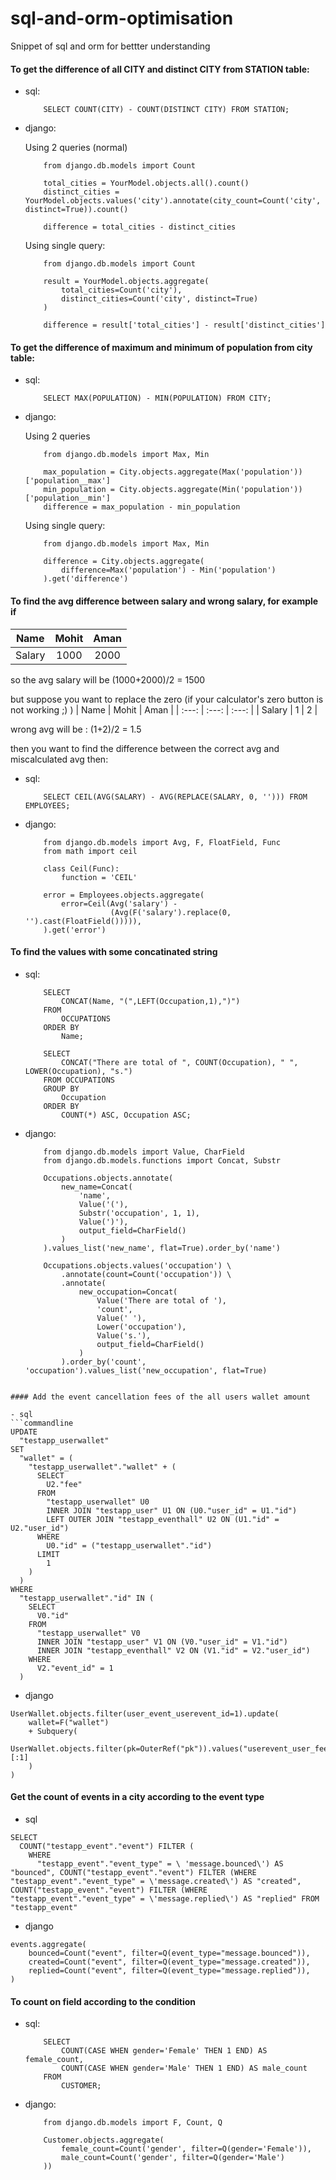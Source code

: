 # sql-and-orm-optimisation
Snippet of sql and orm for bettter understanding

#### To get the difference of all CITY and distinct CITY from STATION table:
- sql:
    ```
        SELECT COUNT(CITY) - COUNT(DISTINCT CITY) FROM STATION;
    ```

- django: 

    Using 2 queries (normal)
    ```
        from django.db.models import Count

        total_cities = YourModel.objects.all().count()
        distinct_cities = YourModel.objects.values('city').annotate(city_count=Count('city', distinct=True)).count()

        difference = total_cities - distinct_cities
    ```

    Using single query:
    ```
        from django.db.models import Count

        result = YourModel.objects.aggregate(
            total_cities=Count('city'),
            distinct_cities=Count('city', distinct=True)
        )

        difference = result['total_cities'] - result['distinct_cities']

    ```

#### To get the difference of maximum and minimum of population from city table:
- sql:
    ```
        SELECT MAX(POPULATION) - MIN(POPULATION) FROM CITY;
    ```

- django:

    Using 2 queries
    ```
        from django.db.models import Max, Min

        max_population = City.objects.aggregate(Max('population'))['population__max']
        min_population = City.objects.aggregate(Min('population'))['population__min']
        difference = max_population - min_population
    ```
    
    Using single query:
    ```
        from django.db.models import Max, Min

        difference = City.objects.aggregate(
            difference=Max('population') - Min('population')
        ).get('difference')
    ```
    
#### To find the avg difference between salary and wrong salary, for example if

| Name   | Mohit   | Aman   |
| :---:  | :---:   | :---:  |
| Salary | 1000    | 2000   |

so the avg salary will be (1000+2000)/2 = 1500

but suppose you want to replace the zero (if your calculator's zero button is not working ;) )
| Name   | Mohit   | Aman   |
| :---:  | :---:   | :---:  |
| Salary | 1    | 2   |

wrong avg will be : (1+2)/2 = 1.5

then you want to find the difference between the correct avg and miscalculated avg then:

- sql:
    ```
        SELECT CEIL(AVG(SALARY) - AVG(REPLACE(SALARY, 0, ''))) FROM EMPLOYEES;
    ```

- django:
    ```
        from django.db.models import Avg, F, FloatField, Func
        from math import ceil

        class Ceil(Func):
            function = 'CEIL'

        error = Employees.objects.aggregate(
            error=Ceil(Avg('salary') - 
                       (Avg(F('salary').replace(0, '').cast(FloatField())))),
        ).get('error')
    ```

#### To find the values with some concatinated string

- sql:
    ```
        SELECT 
            CONCAT(Name, "(",LEFT(Occupation,1),")")
        FROM
            OCCUPATIONS
        ORDER BY
            Name;

        SELECT 
            CONCAT("There are total of ", COUNT(Occupation), " ", LOWER(Occupation), "s.")
        FROM OCCUPATIONS
        GROUP BY
            Occupation
        ORDER BY
            COUNT(*) ASC, Occupation ASC;
    ```

- django:
    ```
        from django.db.models import Value, CharField
        from django.db.models.functions import Concat, Substr

        Occupations.objects.annotate(
            new_name=Concat(
                'name', 
                Value('('), 
                Substr('occupation', 1, 1),
                Value(')'),
                output_field=CharField()
            )
        ).values_list('new_name', flat=True).order_by('name')
     
        Occupations.objects.values('occupation') \
            .annotate(count=Count('occupation')) \
            .annotate(
                new_occupation=Concat(
                    Value('There are total of '), 
                    'count', 
                    Value(' '), 
                    Lower('occupation'), 
                    Value('s.'),
                    output_field=CharField()
                )
            ).order_by('count', 'occupation').values_list('new_occupation', flat=True)
```

#### Add the event cancellation fees of the all users wallet amount 

- sql
```commandline
UPDATE 
  "testapp_userwallet" 
SET 
  "wallet" = (
    "testapp_userwallet"."wallet" + (
      SELECT 
        U2."fee" 
      FROM 
        "testapp_userwallet" U0 
        INNER JOIN "testapp_user" U1 ON (U0."user_id" = U1."id") 
        LEFT OUTER JOIN "testapp_eventhall" U2 ON (U1."id" = U2."user_id") 
      WHERE 
        U0."id" = ("testapp_userwallet"."id") 
      LIMIT 
        1
    )
  ) 
WHERE 
  "testapp_userwallet"."id" IN (
    SELECT 
      V0."id" 
    FROM 
      "testapp_userwallet" V0 
      INNER JOIN "testapp_user" V1 ON (V0."user_id" = V1."id") 
      INNER JOIN "testapp_eventhall" V2 ON (V1."id" = V2."user_id") 
    WHERE 
      V2."event_id" = 1
  )

```

- django
```commandline
UserWallet.objects.filter(user_event_userevent_id=1).update(
    wallet=F("wallet")
    + Subquery(
        UserWallet.objects.filter(pk=OuterRef("pk")).values("userevent_user_fee")[:1]
    )
)

```

#### Get the count of events in a city according to the event type

- sql
```commandline
SELECT 
  COUNT("testapp_event"."event") FILTER (
    WHERE 
      "testapp_event"."event_type" = \ 'message.bounced\') AS "bounced", COUNT("testapp_event"."event") FILTER (WHERE "testapp_event"."event_type" = \'message.created\') AS "created", COUNT("testapp_event"."event") FILTER (WHERE "testapp_event"."event_type" = \'message.replied\') AS "replied" FROM "testapp_event"

```

- django
```commandline
events.aggregate(
    bounced=Count("event", filter=Q(event_type="message.bounced")),
    created=Count("event", filter=Q(event_type="message.created")),
    replied=Count("event", filter=Q(event_type="message.replied")),
)

```

#### To count on field according to the condition

- sql:

    ```
        SELECT 
            COUNT(CASE WHEN gender='Female' THEN 1 END) AS female_count,
            COUNT(CASE WHEN gender='Male' THEN 1 END) AS male_count
        FROM 
            CUSTOMER;
    ```
    
- django:
    ```
        from django.db.models import F, Count, Q

        Customer.objects.aggregate(
            female_count=Count('gender', filter=Q(gender='Female')),
            male_count=Count('gender', filter=Q(gender='Male')
        ))

    ```